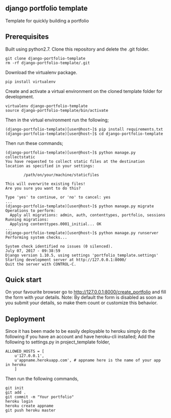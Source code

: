 ## django portfolio template
Template for quickly building a portfolio

## Prerequisites
Built using python2.7.
Clone this repository and delete the .git folder.
````
git clone django-portfolio-template
rm -rf django-portfolio-template/.git
````
Download the virtualenv package.
````
pip install virtualenv
````
Create and activate a  virtual environment on the cloned template folder for development.
````
virtualenv django-portfolio-template
source django-portfolio-template/bin/activate
````
Then in the virtual environment run the following;
````
(django-portfolio-template)[user@host~]$ pip install requirements.txt
(django-portfolio-template)[user@host~]$ cd django-portfolio-template
````
Then run these commands;
````
(django-portfolio-template)[user@host~]$ python manage.py collectstatic
You have requested to collect static files at the destination
location as specified in your settings:

		/path/on/your/machine/staticfiles

This will overwrite existing files!
Are you sure you want to do this?

Type 'yes' to continue, or 'no' to cancel: yes
...
(django-portfolio-template)[user@host~]$ python manage.py migrate
Operations to perform:
  Apply all migrations: admin, auth, contenttypes, portfolio, sessions
Running migrations:
  Applying contenttypes.0001_initial... OK
...
(django-portfolio-template)[user@host~]$ python manage.py runserver
Performing system checks...

System check identified no issues (0 silenced).
July 07, 2017 - 09:38:59
Django version 1.10.5, using settings 'portfolio_template.settings'
Starting development server at http://127.0.0.1:8000/
Quit the server with CONTROL-C.

````
## Quick start
On your favourite browser go to http://127.0.0.1:8000/create_portfolio and fill the form with 
your details.
Note: By default the form is disabled as soon as you submit your details, so make them count or 
customize this behavior.

## Deployment
Since it has been made to be easily deployable to heroku simply do the following if you have an account
and have heroku-cli installed;
Add the following to settings.py in project_template folder,
````
ALLOWED_HOSTS = [
	u'127.0.0.1',
	u'appname.herokuapp.com', # appname here is the name of your app in heroku
	]
````
Then run the following commands,
````
git init
git add .
git commit -m "Your portfolio"
heroku login
heroku create appname
git push heroku master
````


